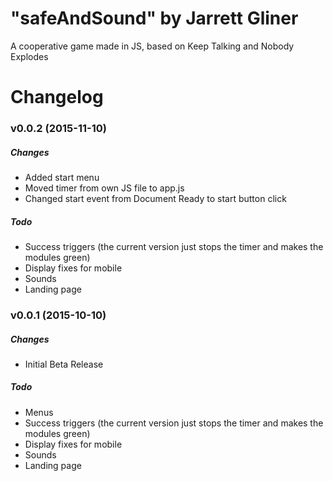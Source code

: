 # "safeAndSound" by Jarrett Gliner
A cooperative game made in JS, based on Keep Talking and Nobody Explodes

# Changelog

### v0.0.2 (2015-11-10)

##### Changes
* Added start menu
* Moved timer from own JS file to app.js
* Changed start event from Document Ready to start button click

##### Todo
* Success triggers (the current version just stops the timer and makes the modules green)
* Display fixes for mobile
* Sounds
* Landing page

### v0.0.1 (2015-10-10)

##### Changes
* Initial Beta Release

##### Todo
* Menus
* Success triggers (the current version just stops the timer and makes the modules green)
* Display fixes for mobile
* Sounds
* Landing page
